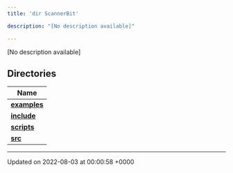 ```yaml
---
title: 'dir ScannerBit'

description: "[No description available]"

---
```







[No description available]

## Directories

| Name           |
| -------------- |
| **[examples](/documentation/code/darkbit_development/files/dir_bbbfd0702f0dc7aacadf18c210711818/#dir-examples)**  |
| **[include](/documentation/code/darkbit_development/files/dir_05fbb9f424d9ed4288dc7709debd0ffd/#dir-include)**  |
| **[scripts](/documentation/code/darkbit_development/files/dir_95fb20c9c5d248cde58c08d66c64d998/#dir-scripts)**  |
| **[src](/documentation/code/darkbit_development/files/dir_7e7214566a1bf7120f8297a8773531b2/#dir-src)**  |






-------------------------------

Updated on 2022-08-03 at 00:00:58 +0000
